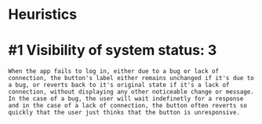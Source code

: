 # Heuristics
# #1 Visibility of system status: 3
    When the app fails to log in, either due to a bug or lack of connection, the button's label either remains unchanged if it's due to a bug, or reverts back to it's original state if it's a lack of connection, without displaying any other noticeable change or message.
    In the case of a bug, the user will wait indefinetly for a response and in the case of a lack of connection, the button often reverts so quickly that the user just thinks that the button is unresponsive.

